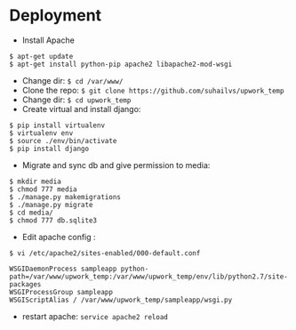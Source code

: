 # Deployment
+ Install Apache
```
$ apt-get update
$ apt-get install python-pip apache2 libapache2-mod-wsgi
```

+ Change dir: `$ cd /var/www/`
+ Clone the repo: `$ git clone https://github.com/suhailvs/upwork_temp`
+ Change dir: `$ cd upwork_temp`
+ Create virtual and install django:
```
$ pip install virtualenv
$ virtualenv env
$ source ./env/bin/activate
$ pip install django
```
+ Migrate and sync db and give permission to media:
```
$ mkdir media
$ chmod 777 media
$ ./manage.py makemigrations
$ ./manage.py migrate
$ cd media/
$ chmod 777 db.sqlite3
```

+ Edit apache config :

```
$ vi /etc/apache2/sites-enabled/000-default.conf

WSGIDaemonProcess sampleapp python-path=/var/www/upwork_temp:/var/www/upwork_temp/env/lib/python2.7/site-packages
WSGIProcessGroup sampleapp
WSGIScriptAlias / /var/www/upwork_temp/sampleapp/wsgi.py

```
+ restart apache: `service apache2 reload`
